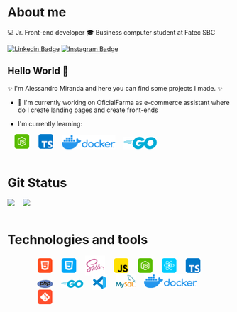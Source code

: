 # About me
:computer: Jr. Front-end developer
:mortar_board: Business computer student at Fatec SBC

[![Linkedin Badge](https://img.shields.io/badge/-Alessandro-blue?style=flat-square&logo=Linkedin&logoColor=white&link=https://www.linkedin.com/in/alessandro-miranda-b23b74169)](https://www.linkedin.com/in/alessandro-miranda-b23b74169)
[![Instagram Badge](https://img.shields.io/badge/-Instagram-C13584?style=flat-square&labelColor=C13584&logo=instagram&logoColor=white&link=https://www.instagram.com/_aleh011/)](https://www.instagram.com/_aleh011/)

## Hello World  👋
:sparkles: I'm Alessandro Miranda and here you can find some projects I made. :sparkles:

- 🔭 I'm currently working on OficialFarma as e-commerce assistant where do I create landing pages and create front-ends

- I'm currently learning:

<div>
    <img src="./images/nodejs.png" style="width: 35px; margin-left: 15px">
    <img src="./images/ts.png" style="width: 35px; margin-left: 15px">
    <img src="./images/docker.png" style="width: 120px; margin-left: 15px">
    <img src="./images/go-logo-blue.svg" style="width: 75px; margin-left: 15px;">
</div>

<br />

# Git Status

<div>
    <img height="200em" src="https://github-readme-stats-eight-theta.vercel.app/api?username=Alessandro-Miranda&show_icons=true&theme=nightowl&include_all_commits=true&count_private=true"/>
    <img height="200em" src="https://github-readme-stats-eight-theta.vercel.app/api/top-langs/?username=Alessandro-Miranda&layout=compact&langs_count=10&theme=nightowl" style="margin-left: 15px;"/>
</div>

<br />

# Technologies and tools

<div style="max-width: 400px; margin: 0 auto">
    <img src="./images/html.png" style="width: 35px; margin-left: 15px">
    <img src="./images/css.png" style="width: 35px; margin-left: 15px">
    <img src="./images/sass.png" style="width: 45px; margin-left: 15px; margin-bottom: -5px">
    <img src="./images/js.png" style="width: 35px; margin-left: 15px">
    <img src="./images/nodejs.png" style="width: 35px; margin-left: 15px">
    <img src="./images/react.png" style="width: 35px; margin-left: 15px">
    <img src="./images/ts.png" style="width: 35px; margin-left: 15px">
    <img src="./images/php.png" style="width: 35px; margin-left: 15px">
    <img src="./images/go-logo-blue.svg" style="width: 50px; margin-left: 15px;">
    <img src="./images/vs-code.png" style="width: 35px; margin-left: 15px; margin-bottom: -5px">
    <img src="./images/mysql.png" style="width: 45px; margin-left: 15px;">
    <img src="./images/docker.png" style="width: 120px; margin-left: 15px">
    <img src="./images/git.png" style="width: 35px; margin-left: 15px">
</div>
